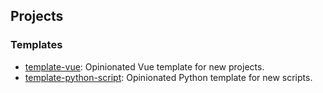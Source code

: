 ## Projects

### Templates

- [template-vue](https://github.com/joaopalmeiro/template-vue): Opinionated Vue template for new projects.
- [template-python-script](https://github.com/joaopalmeiro/template-python-script): Opinionated Python template for new scripts.
